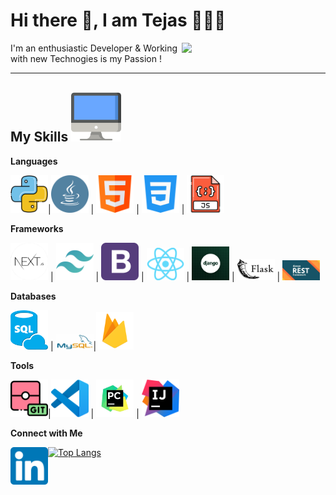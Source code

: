 
<h1>Hi there 👋, I am Tejas 🙋🏽‍♂️</h1> 

<img align='right' src="https://media.giphy.com/media/M9gbBd9nbDrOTu1Mqx/giphy.gif" width="230">


I'm an enthusiastic Developer & Working with new Technogies is my Passion !

---

 ## My Skills <img alt="Computer" width="80px" src="/Assets/desktop.png"/>

 **Languages**
 
 <img alt="Python" width="60px" src="/Assets/python.png"/>|<img alt="Java" width="60px" src="/Assets/java.png"/>    |    <img alt="HTML" width="60px" src="/Assets/html.png"/>    |    <img alt="CSS" width="60px" src="/Assets/css-3.png"/>    |    <img alt="JavaScript" width="60px" src="/Assets/javascript.png"/>
 
 **Frameworks**
 
 <img alt="nextjs" width="60px" src="/Assets/next.png"/>    |    <img alt="tailwindcss" width="60px" src="/Assets/tailwindcss-icon.svg"/>    |    <img alt="Bootstrap" width="60px" src="/Assets/bootstrap-logo.png"/>    |    <img alt="reactjs" width="60px" src="/Assets/react.png"/>    |    <img alt="django" width="60px" src="/Assets/django.png"/>    |    <img alt="flask" width="60px" src="/Assets/flask.png"/>    |    <img alt="django rest framework" width="60px" src="/Assets/django_rest_framework.png"/>
 
 **Databases**
 
 <img alt="sql" width="60px" src="/Assets/sql.png"/>    |    <img alt="mysql" width="60px" src="/Assets/mysql.png"/>|<img alt="firebase" width="60px" src="/Assets/firebase.png"/>
 
 **Tools**
 
 <img alt="Git" width="60px" src="/Assets/git.png"/>|<img alt="VSCode" width="60px" src="/Assets/vscode.png"/>    |    <img alt="PyCharm" width="60px" src="/Assets/pycharm.png"/>    |    <img alt="intellij idea" width="60px" src="/Assets/IntelliJ_idea.png"/>

 **Connect with Me**

[<img align="left" alt="LinkedIn - Tejas Kumar" width="60px" src="/Assets/linkedin.png" />](https://www.linkedin.com/in/tejas-kumar-044681226/)

 
 
  [![Top Langs](https://github-readme-stats-git-masterrstaa-rickstaa.vercel.app/api/top-langs/?username=TejasKumar2009)](https://github.com/TejasKumar2009/github-readme-stats)


